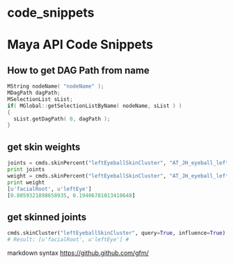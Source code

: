 # code_snippets

# Maya API Code Snippets
## How to get DAG Path from name
```c++
MString nodeName( "nodeName" );
MDagPath dagPath;
MSelectionList sList;
if( MGlobal::getSelectionListByName( nodeName, sList ) )
{
  sList.getDagPath( 0, dagPath );
}
```

## get skin weights
```python
joints = cmds.skinPercent("leftEyeballSkinCluster", "AT_JH_eyeball_left.vtx[1]", q=True, t=None)
print joints
weight = cmds.skinPercent("leftEyeballSkinCluster", "AT_JH_eyeball_left.vtx[1]", q=True, v=True)
print weight
[u'facialRoot', u'leftEye']
[0.8059321898658935, 0.19406781013410648]
```

## get skinned joints
```python
cmds.skinCluster("leftEyeballSkinCluster", query=True, influence=True)
# Result: [u'facialRoot', u'leftEye'] # 
```

markdown syntax
https://github.github.com/gfm/
